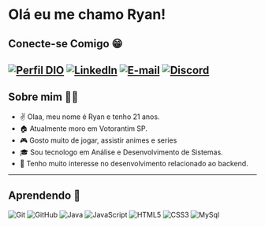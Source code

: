 # Olá eu me chamo Ryan!

## Conecte-se Comigo 😁
[![Perfil DIO](https://img.shields.io/badge/-Meu%20Perfil%20na%20DIO-000?style=for-the-badge)](https://web.dio.me/users/ryanp_souza?tab=skills) 
[![LinkedIn](https://img.shields.io/badge/LinkedIn-000?style=for-the-badge&logo=linkedin&logoColor=0E76A8)](https://www.linkedin.com/in/ryan-souza-b87769236/) 
[![E-mail](https://img.shields.io/badge/-Email-000?style=for-the-badge&logo=gmail)](mailto:ryanp.souza@hotmail.com)
[![Discord](https://img.shields.io/badge/Discord-000?style=for-the-badge&logo=discord)](https://www.discord.com/in/ryan.sz/)
-------------------------------------------
## Sobre mim 👨‍🎓

- ✌️ Olaa, meu nome é Ryan e tenho 21 anos.
- 🏠 Atualmente moro em Votorantim SP. 
- 🎮 Gosto muito de jogar, assistir animes e series
- 🎓 Sou tecnologo em Análise e Desenvolvimento de Sistemas.
- 🎯 Tenho muito interesse no desenvolvimento relacionado ao backend.

-------------------------------------------
## Aprendendo 📖
![Git](https://img.shields.io/badge/Git-000?style=for-the-badge&logo=git) 
![GitHub](https://img.shields.io/badge/GitHub-000?style=for-the-badge&logo=github) 
![Java](https://img.shields.io/badge/Java-000?style=for-the-badge&logo=java) ![JavaScript](https://img.shields.io/badge/JavaScript-000?style=for-the-badge&logo=javascript) 
![HTML5](https://img.shields.io/badge/Html5-000?style=for-the-badge&logo=html5)
![CSS3](https://img.shields.io/badge/Css3-000?style=for-the-badge&logo=css3) ![MySql](https://img.shields.io/badge/MySQL-000?style=for-the-badge&logo=mysql)
